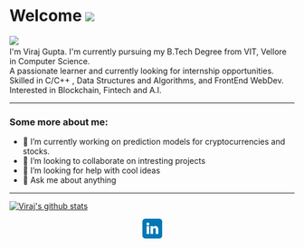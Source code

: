 # Welcome <img src="https://media.giphy.com/media/hVa6t0WpoDOk7Pxb7l/giphy.gif" width="50">
![](https://komarev.com/ghpvc/?username=Viraj24Gupta&color=47ccb3) 
<BR/>I'm Viraj Gupta. I'm currently pursuing my B.Tech Degree from VIT, Vellore in Computer Science. <BR/>A passionate learner and currently looking for internship opportunities.
<BR/>Skilled in C/C++ , Data Structures and Algorithms, and FrontEnd WebDev.
Interested in Blockchain, Fintech and A.I.<hr>
### Some more about me:
- 🔭 I’m currently working on prediction models for cryptocurrencies and stocks.
- 👯 I’m looking to collaborate on intresting projects
- 🤔 I’m looking for help with cool ideas
- 💬 Ask me about anything
<hr>
<p><a target="_blank" rel="noopener noreferrer" href="https://camo.githubusercontent.com/c57a4eb68afdfaae8475f996d81131c360c1f0cfa9d4a65df06fcd55fab12b12/68747470733a2f2f6769746875622d726561646d652d73746174732e76657263656c2e6170702f6170693f757365726e616d653d6f6b652d6164697479612673686f775f69636f6e733d7472756526636f756e745f707269766174653d74727565266c61796f75743d636f6d706163742673686f775f69636f6e733d747275652669636f6e5f636f6c6f723d38303541443526746578745f636f6c6f723d3731383039362662675f636f6c6f723d6666666666663030"><img src="https://camo.githubusercontent.com/c57a4eb68afdfaae8475f996d81131c360c1f0cfa9d4a65df06fcd55fab12b12/68747470733a2f2f6769746875622d726561646d652d73746174732e76657263656c2e6170702f6170693f757365726e616d653d6f6b652d6164697479612673686f775f69636f6e733d7472756526636f756e745f707269766174653d74727565266c61796f75743d636f6d706163742673686f775f69636f6e733d747275652669636f6e5f636f6c6f723d38303541443526746578745f636f6c6f723d3731383039362662675f636f6c6f723d6666666666663030" alt="Viraj's github stats" data-canonical-src="https://github-readme-stats.vercel.app/api?username=Viraj24Gupta&amp;show_icons=true&amp;count_private=true&amp;layout=compact&amp;show_icons=true&amp;icon_color=805AD5&amp;text_color=718096&amp;bg_color=ffffff00" style="max-width:100%;"></a>
<p align = "center">
<a href = https://www.linkedin.com/in/viraj-gupta/ target='blank'> <img src=https://github.com/edent/SuperTinyIcons/blob/master/images/svg/linkedin.svg height='35' weight='35'/></a>
